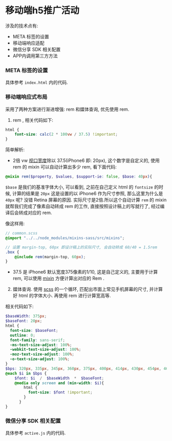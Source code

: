 # 移动端h5推广活动

涉及的技术点有: 

- META 标签的设置
- 移动端响应适配
- 微信分享 SDK 相关配置
- APP内调用第三方方法

### META 标签的设置
具体参考 `index.html` 内的代码.


### 移动端响应式布局
采用了两种方案进行渐进增强: rem 和媒体查询, 优先使用 rem.

1. rem , 相关代码如下:

```css
html {
    font-size: calc(2 * 100vw / 37.5) !important;
}
```

简单解析: 
- 2倍 vw [视口宽度](http://www.zhangxinxu.com/wordpress/2012/09/new-viewport-relative-units-vw-vh-vm-vmin/)除以 37.5(iPhone6 即: 20px), 这个数字是自定义的, 使用 rem 的 mixin 可以自动计算出多少 rem, 看下面代码: 

```scss
@mixin rem($property, $values, $support-ie: false, $base: 40px){
```

`$base` 是我们的基准字体大小, 可以看到, 之前在自己定义 html 的 `fontsize` 的时候, 计算的结果是 `20px` 这是设置的以 iPhone6 作为尺寸参照, 那么这里为什么是 `40px` 呢? 没错 Retina 屏幕的原因. 实际尺寸是2倍.所以这个自动计算 `rem` 的 mixin 就帮我们完成了像素自动转成 rem 的工作, 直接按照设计稿上的写就行了, 经过编译后会转成对应的 rem.

像这样用:

```scss
// common.scss
@import "../../node_modules/mixins-sass/src/mixins";

// 设置 margin-top, 60px 即设计稿上的实际尺寸, 会自动转成 60/40 = 1.5rem
.box {
    @include rem(margin-top, 60px);
}
```

- 37.5 是 iPhone6 默认宽度375像素的1/10, 这是自己定义的, 主要用于计算 rem, 可以使用 [mixin](https://github.com/huanz/mixins/#rem) 方便计算出对应的 Rem .


2. 媒体查询. 使用 [scss](https://gist.github.com/ifyour/bf60c8f66d8816d84c9226a1c00788fe) 的一个循环, 匹配出市面上常见手机屏幕的尺寸, 并计算好 html 的字体大小. 再使用 rem 进行计算宽高等.

相关代码如下: 

```scss
$baseWidth: 375px;
$baseFont: 20px;
html {
  font-size: $baseFont;
  outline: 0;
  font-family: sans-serif;
  -ms-text-size-adjust: 100%;
  -webkit-text-size-adjust: 100%;
  -moz-text-size-adjust: 100%;
  -o-text-size-adjust: 100%;
}
$bps: 320px, 335px, 345px, 360px, 375px, 400px, 414px, 430px, 454px, 460px, 480px, 500px, 520px, 540px, 560px, 580px, 600px, 620px, 640px, 680px, 700px, 720px, 735px, 750px, 780px,800px, 840px, 900px, 960px;
@each $i in $bps {
    $font: $i  /  $baseWidth  *  $baseFont;
    @media only screen and (min-width: $i){
        html {
          font-size: $font !important;
        }
      }
}
```

### 微信分享 SDK 相关配置
具体参考 `active.js` 内的代码.